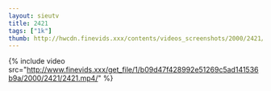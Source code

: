 ```yaml
--- 
layout: sieutv
title: 2421
tags: ["1k"]
thumb: http://hwcdn.finevids.xxx/contents/videos_screenshots/2000/2421/preview.mp4.jpg
---
```

{% include video src="http://www.finevids.xxx/get_file/1/b09d47f428992e51269c5ad141536b9a/2000/2421/2421.mp4/" %} 
